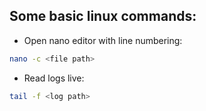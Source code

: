 ## Some basic linux commands:

* Open nano editor with line numbering:
``` bash
nano -c <file path>
```

* Read logs live:
``` bash
tail -f <log path>
```